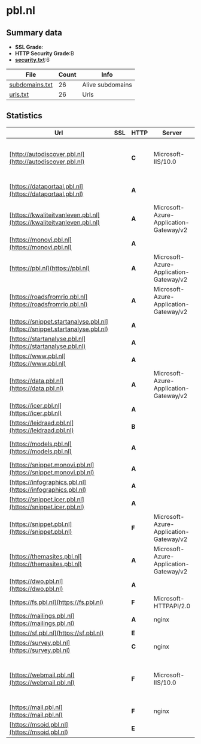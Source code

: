 

# pbl.nl
## Summary data


 - **SSL Grade**:
 - **HTTP Security Grade**:B
 - **[security.txt](https://www.digitaleoverheid.nl/nieuws/standaard-security-txt-nu-verplicht-voor-overheid/)**:6


| File       | Count | Info |
|------------|-------|------|
|[subdomains.txt](/data/pbl.nl/subdomains.txt)|26|Alive subdomains|
|[urls.txt](/data/pbl.nl/urls.txt)|26|Urls|


## Statistics


| Url | SSL | HTTP | Server | Cookie | HSTS | CORS | CTO | CSP | XFO | XXP | RP |FP| Tech |Title |
|--------|-------|-------|------|------|------|------|------|------|------|------|------|------|------|------|
|[http://autodiscover.pbl.nl](http://autodiscover.pbl.nl)| | **C**|Microsoft-IIS/10.0| |:white_check_mark: | | | | | | :white_check_mark: | |IIS:10.0 Microsoft ASP.NET Windows Server||
|[https://dataportaal.pbl.nl](https://dataportaal.pbl.nl)| | **A**|| |:white_check_mark: | | | | | :white_check_mark: | :white_check_mark: | |HSTS|Home - PBL Datap...|
|[https://kwaliteitvanleven.pbl.nl](https://kwaliteitvanleven.pbl.nl)| | **A**|Microsoft-Azure-Application-Gateway/v2| |:white_check_mark: | | | | :white_check_mark: | :white_check_mark: | :white_check_mark: | ||301 Moved Perman...|
|[https://monovi.pbl.nl](https://monovi.pbl.nl)| | **A**|| |:white_check_mark: | | | | :white_check_mark: | :white_check_mark: | :white_check_mark: | |Drupal:10 HSTS PHP|Home | Monitor N...|
|[https://pbl.nl](https://pbl.nl)| | **A**|Microsoft-Azure-Application-Gateway/v2| |:white_check_mark: | | | | :white_check_mark: | :white_check_mark: | :white_check_mark: | ||301 Moved Perman...|
|[https://roadsfromrio.pbl.nl](https://roadsfromrio.pbl.nl)| | **A**|Microsoft-Azure-Application-Gateway/v2| |:white_check_mark: | | | | :white_check_mark: | :white_check_mark: | :white_check_mark: | ||301 Moved Perman...|
|[https://snippet.startanalyse.pbl.nl](https://snippet.startanalyse.pbl.nl)| | **A**|| |:white_check_mark: | | | | | :white_check_mark: | :white_check_mark: | |HSTS|502 Bad Gateway|
|[https://startanalyse.pbl.nl](https://startanalyse.pbl.nl)| | **A**|| |:white_check_mark: | | | | :white_check_mark: | :white_check_mark: | :white_check_mark: | |Drupal:10 HSTS PHP|Site in onderhou...|
|[https://www.pbl.nl](https://www.pbl.nl)| | **A**|| |:white_check_mark: | | | | :white_check_mark: | :white_check_mark: | :white_check_mark: | |Drupal:10 HSTS PHP|Home | Planburea...|
|[https://data.pbl.nl](https://data.pbl.nl)| | **A**|Microsoft-Azure-Application-Gateway/v2| |:white_check_mark: | | | | :white_check_mark: | :white_check_mark: | :white_check_mark: | ||301 Moved Perman...|
|[https://icer.pbl.nl](https://icer.pbl.nl)| | **A**|| |:white_check_mark: | | | | :white_check_mark: | :white_check_mark: | :white_check_mark: | |Drupal:10 HSTS PHP|Site in onderhou...|
|[https://leidraad.pbl.nl](https://leidraad.pbl.nl)| | **B**||:o: |:white_check_mark: | | | :white_check_mark:| | :white_check_mark: | :white_check_mark: | |Bootstrap:3.3.1 HSTS PHP|Leidraad voor Om...|
|[https://models.pbl.nl](https://models.pbl.nl)| | **A**|| |:white_check_mark: | | | | | :white_check_mark: | :white_check_mark: | |HSTS|301 Moved Perman...|
|[https://snippet.monovi.pbl.nl](https://snippet.monovi.pbl.nl)| | **A**|| |:white_check_mark: | | | | | :white_check_mark: | :white_check_mark: | |HSTS|502 Bad Gateway|
|[https://infographics.pbl.nl](https://infographics.pbl.nl)| | **A**|| |:white_check_mark: | | | | :white_check_mark: | :white_check_mark: | :white_check_mark: | |HSTS PHP:8.1.29||
|[https://snippet.icer.pbl.nl](https://snippet.icer.pbl.nl)| | **A**|| |:white_check_mark: | | | | | :white_check_mark: | :white_check_mark: | |HSTS|502 Bad Gateway|
|[https://snippet.pbl.nl](https://snippet.pbl.nl)| | **F**|Microsoft-Azure-Application-Gateway/v2| | | | | | | | :white_check_mark: | ||404 Not Found|
|[https://themasites.pbl.nl](https://themasites.pbl.nl)| | **A**|Microsoft-Azure-Application-Gateway/v2| |:white_check_mark: | | | | :white_check_mark: | :white_check_mark: | :white_check_mark: | ||301 Moved Perman...|
|[https://dwo.pbl.nl](https://dwo.pbl.nl)| | **A**|| |:white_check_mark: | | | | :white_check_mark: | :white_check_mark: | :white_check_mark: | :white_check_mark: |HSTS||
|[https://fs.pbl.nl](https://fs.pbl.nl)| | **F**|Microsoft-HTTPAPI/2.0| | | | | | | | :white_check_mark: | |Microsoft HTTPAPI:2.0|Not Found|
|[https://mailings.pbl.nl](https://mailings.pbl.nl)| | **A**|nginx| |:white_check_mark: | | | :white_check_mark:| :white_check_mark: | :white_check_mark: | :white_check_mark: | |HSTS Nginx||
|[https://sf.pbl.nl](https://sf.pbl.nl)| | **E**|| | | | | | | | :white_check_mark: | |||
|[https://survey.pbl.nl](https://survey.pbl.nl)| | **C**|nginx|:white_check_mark: |:white_check_mark: | | | | | :white_check_mark: | :white_check_mark: | |HSTS Nginx|Planbureau voor...|
|[https://webmail.pbl.nl](https://webmail.pbl.nl)| | **F**|Microsoft-IIS/10.0| | | | | | | | :white_check_mark: | |HSTS HTTP/3 IIS:10.0 Microsoft ASP.NET Windows Server||
|[https://mail.pbl.nl](https://mail.pbl.nl)| | **F**|nginx| | | | | | | | :white_check_mark: | |Nginx|404 Not Found|
|[https://msoid.pbl.nl](https://msoid.pbl.nl)| | **E**|| | | | | | | | :white_check_mark: | ||Object moved|


